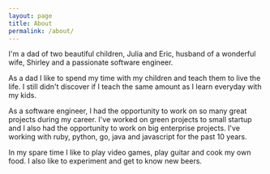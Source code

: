 ```yaml
---
layout: page
title: About
permalink: /about/
---
```


I'm a dad of two beautiful children, Julia and Eric, husband of a wonderful wife, Shirley and a passionate software engineer.

As a dad I like to spend my time with my children and teach them to live the life. I still didn't discover if I teach the same
amount as I learn everyday with my kids.

As a software engineer, I had the opportunity to work on so many great projects during my career. I've worked on green projects to
small startup and I also had the opportunity to work on big enterprise projects. I've working with ruby, python, go, java and javascript
for the past 10 years.

In my spare time I like to play video games, play guitar and cook my own food. I also like to experiment and get to know new beers.

